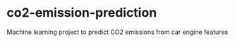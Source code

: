 # co2-emission-prediction
Machine learning project to predict CO2 emissions from car engine features
